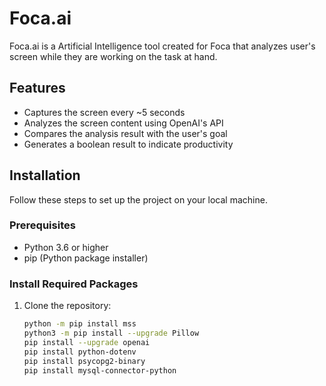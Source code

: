 # Foca.ai

Foca.ai is a Artificial Intelligence tool created for Foca that analyzes user's screen while they are working on the task at hand.

## Features

- Captures the screen every ~5 seconds
- Analyzes the screen content using OpenAI's API
- Compares the analysis result with the user's goal
- Generates a boolean result to indicate productivity

## Installation

Follow these steps to set up the project on your local machine.

### Prerequisites

- Python 3.6 or higher
- pip (Python package installer)

### Install Required Packages

1. Clone the repository:

   ```sh
   python -m pip install mss
   python3 -m pip install --upgrade Pillow
   pip install --upgrade openai
   pip install python-dotenv
   pip install psycopg2-binary
   pip install mysql-connector-python


   ```
